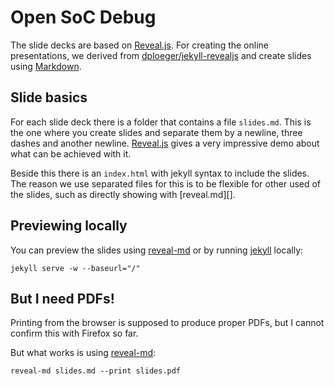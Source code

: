 # Open SoC Debug

The slide decks are based on [Reveal.js][]. For creating the online
presentations, we derived from [dploeger/jekyll-revealjs][] and create
slides using [Markdown][].

## Slide basics

For each slide deck there is a folder that contains a file
`slides.md`. This is the one where you create slides and separate them
by a newline, three dashes and another newline. [Reveal.js][] gives a
very impressive demo about what can be achieved with it.

Beside this there is an `index.html` with jekyll syntax to include the
slides. The reason we use separated files for this is to be flexible
for other used of the slides, such as directly showing with
[reveal.md][].

## Previewing locally

You can preview the slides using [reveal-md] or by running [jekyll][]
locally:

```
jekyll serve -w --baseurl="/"
```

## But I need PDFs!

Printing from the browser is supposed to produce proper PDFs, but I
cannot confirm this with Firefox so far.

But what works is using [reveal-md][]:

```
reveal-md slides.md --print slides.pdf
```

[Reveal.js]: http://lab.hakim.se/reveal-js/#/
[Jekyll]: http://jekyllrb.com/
[dploeger/jekyll-revealjs]: https://github.com/dploeger/jekyll-revealjs
[Markdown]: http://daringfireball.net/projects/markdown/
[reveal-md]: https://github.com/webpro/reveal-md

